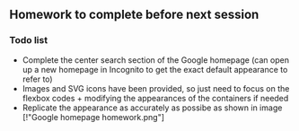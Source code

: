 ## Homework to complete before next session

### Todo list
- Complete the center search section of the Google homepage (can open up a new homepage in Incognito to get the exact default appearance to refer to)
- Images and SVG icons have been provided, so just need to focus on the flexbox codes + modifying the appearances of the containers if needed
- Replicate the appearance as accurately as possibe as shown in image [!"Google homepage homework.png"]
